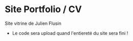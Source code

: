 # Site Portfolio / CV
Site vitrine de Julien Flusin
* Le code sera upload quand l'entiereté du site sera fini !
